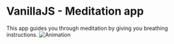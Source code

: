 # VanillaJS - Meditation app

This app guides you through meditation by giving you breathing instructions. 
![Animation](https://user-images.githubusercontent.com/93013496/140665091-b10d3246-6d22-45b9-a8bb-06dfe6679a2c.gif)
